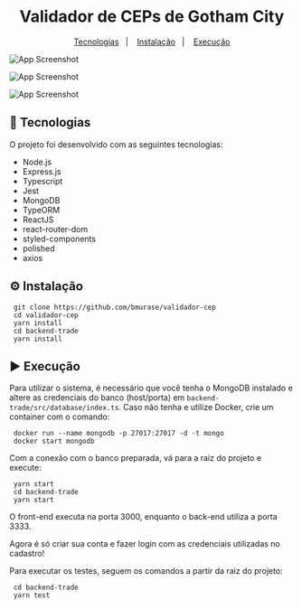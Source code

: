 <h1 align="center">
    Validador de CEPs de Gotham City
</h1>

<p align="center">
  <a href="#rocket-tecnologias">Tecnologias</a>&nbsp;&nbsp;&nbsp;|&nbsp;&nbsp;&nbsp;
  <a href="#gear-instalação">Instalação</a>&nbsp;&nbsp;&nbsp;|&nbsp;&nbsp;&nbsp;
  <a href="#arrow_forward-execução">Execução</a>
</p>

![App Screenshot](https://res.cloudinary.com/bmurase/image/upload/v1607286863/Screenshot_2_rmpvqj.png)

![App Screenshot](https://res.cloudinary.com/bmurase/image/upload/v1607286862/ceps_kp9fjq.png)

![App Screenshot](https://res.cloudinary.com/bmurase/image/upload/v1607286862/Screenshot_1_awtzfu.png)

## :rocket: Tecnologias

O projeto foi desenvolvido com as seguintes tecnologias:

- Node.js
- Express.js
- Typescript
- Jest
- MongoDB
- TypeORM
- ReactJS
- react-router-dom
- styled-components
- polished
- axios

## :gear: Instalação

 ```
  git clone https://github.com/bmurase/validador-cep
  cd validador-cep
  yarn install
  cd backend-trade
  yarn install
 ```
 
 ## :arrow_forward: Execução
 
 Para utilizar o sistema, é necessário que você tenha o MongoDB instalado e altere as credenciais do banco (host/porta) em ```backend-trade/src/database/index.ts```. 
 Caso não tenha e utilize Docker, crie um container com o comando:
 ```
  docker run --name mongodb -p 27017:27017 -d -t mongo
  docker start mongodb
 ```
 
 Com a conexão com o banco preparada, vá para a raiz do projeto e execute:
 ```
  yarn start
  cd backend-trade
  yarn start
 ```
 
 O front-end executa na porta 3000, enquanto o back-end utiliza a porta 3333. 
 
 Agora é só criar sua conta e fazer login com as credenciais utilizadas no cadastro!
 
 Para executar os testes, seguem os comandos a partir da raiz do projeto:
 ```
  cd backend-trade
  yarn test
 ```
 
